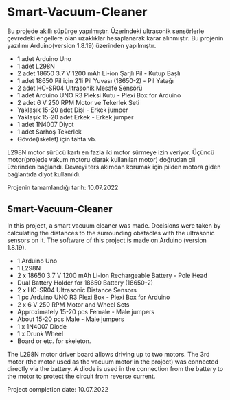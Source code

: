 # Smart-Vacuum-Cleaner

Bu projede akıllı süpürge yapılmıştır. Üzerindeki ultrasonik sensörlerle çevredeki engellere olan uzaklıklar hesaplanarak karar alınmıştır.
Bu projenin yazılımı Arduino(version 1.8.19) üzerinden yapılmıştır.  


+ 1 adet Arduino Uno
+ 1 adet L298N
+ 2 adet 18650 3.7 V 1200 mAh Li-ion Şarjlı Pil - Kutup Başlı
+ 1 adet 18650 Pil için 2'li Pil Yuvası (18650-2) - Pil Yatağı
+ 2 adet HC-SR04 Ultrasonik Mesafe Sensörü
+ 1 adet Arduino UNO R3 Pleksi Kutu - Plexi Box for Arduino
+ 2 adet 6 V 250 RPM Motor ve Tekerlek Seti
+ Yaklaşık 15-20 adet Dişi - Erkek jumper
+ Yaklaşık 15-20 adet Erkek - Erkek jumper
+ 1 adet 1N4007 Diyot  
+ 1 adet Sarhoş Tekerlek
+ Gövde(iskelet) için tahta vb.

L298N motor sürücü kartı en fazla iki motor sürmeye izin veriyor. Üçüncü motor(projede vakum motoru olarak kullanılan motor) doğrudan pil üzerinden bağlandı. Devreyi ters akımdan korumak için pilden motora giden bağlantıda diyot kullanıldı. 

Projenin tamamlandığı tarih: 10.07.2022

## Smart-Vacuum-Cleaner

In this project, a smart vacuum cleaner was made. Decisions were taken by calculating the distances to the surrounding obstacles with the ultrasonic sensors on it.
The software of this project is made on Arduino (version 1.8.19).


+ 1 Arduino Uno
+ 1 L298N
+ 2 x 18650 3.7 V 1200 mAh Li-ion Rechargeable Battery - Pole Head
+ Dual Battery Holder for 18650 Battery (18650-2)
+ 2 x HC-SR04 Ultrasonic Distance Sensors
+ 1 pc Arduino UNO R3 Plexi Box - Plexi Box for Arduino
+ 2 x 6 V 250 RPM Motor and Wheel Sets
+ Approximately 15-20 pcs Female - Male jumpers
+ About 15-20 pcs Male - Male jumpers
+ 1 x 1N4007 Diode
+ 1 x Drunk Wheel
+ Board or etc. for skeleton.

The L298N motor driver board allows driving up to two motors. The 3rd motor (the motor used as the vacuum motor in the project) was connected directly via the battery. A diode is used in the connection from the battery to the motor to protect the circuit from reverse current.


Project completion date: 10.07.2022
